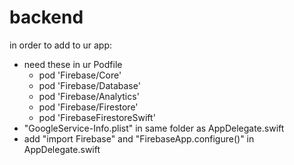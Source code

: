 # backend
in order to add to ur app:
- need these in ur Podfile
   - pod 'Firebase/Core'
   - pod 'Firebase/Database'
   - pod 'Firebase/Analytics'
   - pod 'Firebase/Firestore'
   - pod 'FirebaseFirestoreSwift'
- "GoogleService-Info.plist" in same folder as AppDelegate.swift
-  add "import Firebase" and "FirebaseApp.configure()" in AppDelegate.swift
